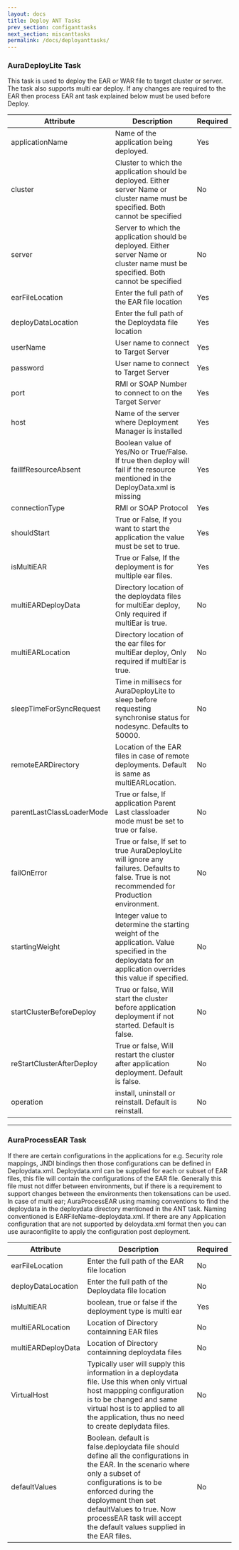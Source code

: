 ```yaml
---
layout: docs
title: Deploy ANT Tasks
prev_section: configanttasks
next_section: miscanttasks
permalink: /docs/deployanttasks/
---
```

### AuraDeployLite Task

This task is used to deploy the EAR or WAR file to target cluster or server. 
The task also supports multi ear deploy. 
If any changes are required to the EAR then process EAR ant task explained below must be used before Deploy.

Attribute | Description | Required |
----------|-------------|----------|
applicationName|Name of the application being deployed.|Yes|
cluster|Cluster to which the application should be deployed. Either server Name or cluster name must be specified. Both cannot be specified|No|
server|Server to which the application should be deployed. Either server Name or cluster name must be specified. Both cannot be specified|No|
earFileLocation|Enter the full path of the EAR file location|Yes|
deployDataLocation|Enter the full path of the Deploydata file location|Yes|
userName|User name to connect to Target Server|Yes|
password|User name to connect to Target Server|Yes|
port|RMI or SOAP Number to connect to on the Target Server|Yes|
host|Name of the server where Deployment Manager is installed|Yes|
failIfResourceAbsent|Boolean value of Yes/No or True/False. If true then deploy will fail if the resource mentioned in the DeployData.xml is missing|Yes|
connectionType|RMI or SOAP Protocol|Yes|
shouldStart|True or False, If you want to start the application the value must be set to true.|Yes|
isMultiEAR|True or False, If the deployment is for multiple ear files.|Yes|
multiEARDeployData|Directory location of the deploydata files for multiEar deploy, Only required if multiEar is true.|No|
multiEARLocation|Directory location of the ear files for multiEar deploy, Only required if multiEar is true.|No|
sleepTimeForSyncRequest|Time in millisecs for AuraDeployLite to sleep before requesting synchronise status for nodesync. Defaults to 50000.|No|
remoteEARDirectory|Location of the EAR files in case of remote deployments. Default is same as multiEARLocation.|No|
parentLastClassLoaderMode|True or false, If application Parent Last classloader mode must be set to true or false.|No|
failOnError|True or false, If set to true AuraDeployLite will ignore any failures. Defaults to false. True is not recommended for Production environment.|No|
startingWeight|Integer value to determine the starting weight of the application. Value specified in the deploydata for an application overrides this value if specified.|No|
startClusterBeforeDeploy|True or false, Will start the cluster before application deployment if not started. Default is false.|No|
reStartClusterAfterDeploy|True or false, Will restart the cluster after application deployment. Default is false.|No|
operation|install, uninstall or reinstall. Default is reinstall.|No|

***

### AuraProcessEAR Task


If there are certain configurations in the applications for e.g. Security role mappings, JNDI bindings then those configurations can 
be defined in Deploydata.xml. Deploydata.xml can be supplied for each or subset of EAR files, this file 
will contain the configurations of the EAR file. Generally this file must not differ between environments, but if
 there is a requirement to support changes between the environments then tokensations can be used. In case
 of multi ear; AuraProcessEAR using maming conventions to find the deploydata in the deploydata
 directory mentioned in the ANT task. Naming conventioned is EARFileName-deploydata.xml.
If there are any Application configuration that are not supported by deloydata.xml format then you
 can use auraconfiglite to apply the configuration post deployment.

|Attribute|Description|Required|
|---------|-----------|--------|
earFileLocation|Enter the full path of the EAR file location|No|
deployDataLocation|Enter the full path of the Deploydata file location|No|
isMultiEAR|boolean, true or false if the deployment type is multi ear|Yes|
multiEARLocation|Location of Directory containning EAR files |No|
multiEARDeployData|Location of Directory containning deploydata files |No|
VirtualHost|Typically user will supply this information in a deploydata file. Use this when  only virtual host mappping configuration is to be changed and same virtual host is to applied to all the application, thus no need to create deplydata files.|No|
defaultValues|Boolean. default is false.deploydata file should define all the configurations in the EAR. In the scenario where only a subset of configurations is to be enforced during the deployment then set defaultValues to true. Now processEAR task will accept the default values supplied in the EAR files. |No|

